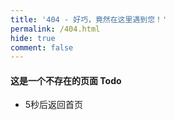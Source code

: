 ```yaml
---
title: '404 - 好巧，竟然在这里遇到您！'
permalink: /404.html
hide: true
comment: false
---
```


#### 这是一个不存在的页面 Todo

- 5秒后返回首页

<script>
let countTime = 5;

function count() {
  document.getElementById('timeout').textContent = countTime;
  countTime -= 1;
  if(countTime === 0){
    location.href = 'Richard Zhu';
  }
  setTimeout(() => {
    count();
  }, 1000);
}

count();
</script>

